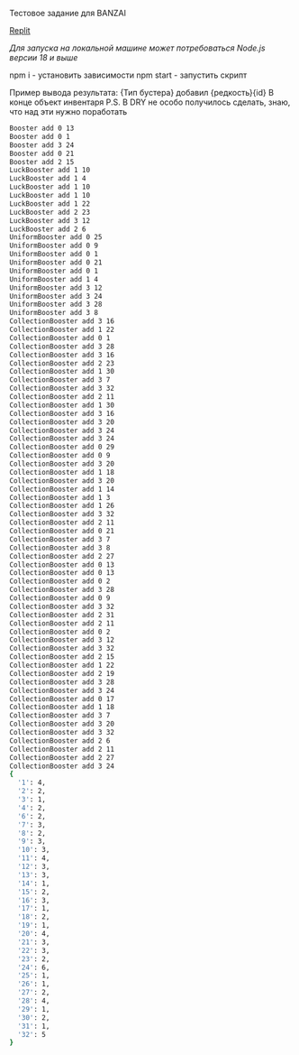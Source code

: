 Тестовое задание для BANZAI

[Replit](https://replit.com/@klimetzc/banzai-test-task#src/index.ts)

_Для запуска на локальной машине может потребоваться Node.js версии 18 и выше_

npm i - установить зависимости
npm start - запустить скрипт

Пример вывода результата:
{Тип бустера} добавил {редкость}{id}
В конце объект инвентаря
P.S. В DRY не особо получилось сделать, знаю, что над эти нужно поработать

```bash
Booster add 0 13
Booster add 0 1
Booster add 3 24
Booster add 0 21
Booster add 2 15
LuckBooster add 1 10
LuckBooster add 1 4
LuckBooster add 1 10
LuckBooster add 1 10
LuckBooster add 1 22
LuckBooster add 2 23
LuckBooster add 3 12
LuckBooster add 2 6
UniformBooster add 0 25
UniformBooster add 0 9
UniformBooster add 0 1
UniformBooster add 0 21
UniformBooster add 0 1
UniformBooster add 1 4
UniformBooster add 3 12
UniformBooster add 3 24
UniformBooster add 3 28
UniformBooster add 3 8
CollectionBooster add 3 16
CollectionBooster add 1 22
CollectionBooster add 0 1
CollectionBooster add 3 28
CollectionBooster add 3 16
CollectionBooster add 2 23
CollectionBooster add 1 30
CollectionBooster add 3 7
CollectionBooster add 3 32
CollectionBooster add 2 11
CollectionBooster add 1 30
CollectionBooster add 3 16
CollectionBooster add 3 20
CollectionBooster add 3 24
CollectionBooster add 3 24
CollectionBooster add 0 29
CollectionBooster add 0 9
CollectionBooster add 3 20
CollectionBooster add 1 18
CollectionBooster add 3 20
CollectionBooster add 1 14
CollectionBooster add 1 3
CollectionBooster add 1 26
CollectionBooster add 3 32
CollectionBooster add 2 11
CollectionBooster add 0 21
CollectionBooster add 3 7
CollectionBooster add 3 8
CollectionBooster add 2 27
CollectionBooster add 0 13
CollectionBooster add 0 13
CollectionBooster add 0 2
CollectionBooster add 3 28
CollectionBooster add 0 9
CollectionBooster add 3 32
CollectionBooster add 2 31
CollectionBooster add 2 11
CollectionBooster add 0 2
CollectionBooster add 3 12
CollectionBooster add 3 32
CollectionBooster add 2 15
CollectionBooster add 1 22
CollectionBooster add 2 19
CollectionBooster add 3 28
CollectionBooster add 3 24
CollectionBooster add 0 17
CollectionBooster add 1 18
CollectionBooster add 3 7
CollectionBooster add 3 20
CollectionBooster add 3 32
CollectionBooster add 2 6
CollectionBooster add 2 11
CollectionBooster add 2 27
CollectionBooster add 3 24
{
  '1': 4,
  '2': 2,
  '3': 1,
  '4': 2,
  '6': 2,
  '7': 3,
  '8': 2,
  '9': 3,
  '10': 3,
  '11': 4,
  '12': 3,
  '13': 3,
  '14': 1,
  '15': 2,
  '16': 3,
  '17': 1,
  '18': 2,
  '19': 1,
  '20': 4,
  '21': 3,
  '22': 3,
  '23': 2,
  '24': 6,
  '25': 1,
  '26': 1,
  '27': 2,
  '28': 4,
  '29': 1,
  '30': 2,
  '31': 1,
  '32': 5
}
```

